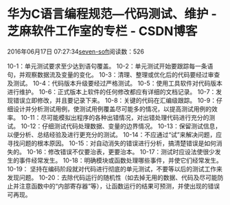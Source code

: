 
# 华为C语言编程规范—代码测试、维护 -  芝麻软件工作室的专栏 - CSDN博客


2016年06月17日 07:27:34[seven-soft](https://me.csdn.net/softn)阅读数：526


10-1：单元测试要求至少达到语句覆盖。
10-2：单元测试开始要跟踪每一条语句，并观察数据流及变量的变化。
10-3：清理、整理或优化后的代码要经过审查及测试。
10-4：代码版本升级要经过严格测试。
10-5：使用工具软件对代码版本进行维护。
10-6：正式版本上软件的任何修改都应有详细的文档记录。
10-7：发现错误立即修改，并且要记录下来。
10-8：关键的代码在汇编级跟踪。
10-9：仔细设计并分析测试用例，使测试用例覆盖尽可能多的情况，以提高测试用例的效率。
10-11：尽可能模拟出程序的各种出错情况，对出错处理代码进行充分的测试。
10-12：仔细测试代码处理数据、变量的边界情况。
10-13：保留测试信息，以便分析、总结经验及进行更充分的测试。
10-14：不应通过“试”来解决问题，应寻找问题的根本原因。
10-15：对自动消失的错误进行分析，搞清楚错误是如何消失的。
10-16：修改错误不仅要治表，更要治本。
10-17：测试时应设法使很少发生的事件经常发生。
10-18：明确模块或函数处理哪些事件，并使它们经常发生。
10-19： 坚持在编码阶段就对代码进行彻底的单元测试，不要等以后的测试工作来发现问题。
10-20：去除代码运行的随机性（如去掉无用的数据、代码及尽可能防止并注意函数中的“内部寄存器”等），让函数运行的结果可预测，并使出现的错误可再现。

